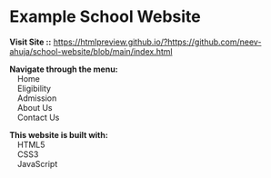 # **Example School Website**

**Visit Site ::**
https://htmlpreview.github.io/?https://github.com/neev-ahuja/school-website/blob/main/index.html

**Navigate through the menu:**<br>
&emsp;Home<br>
&emsp;Eligibility<br>
&emsp;Admission<br>
&emsp;About Us<br>
&emsp;Contact Us<br>

**This website is built with:**<br>
&emsp;HTML5<br>
&emsp;CSS3<br>
&emsp;JavaScript<br>
